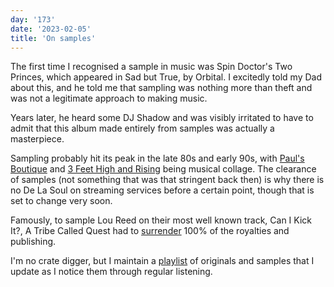 ```yaml
---
day: '173'
date: '2023-02-05'
title: 'On samples'
---
```


The first time I recognised a sample in music was Spin Doctor's Two Princes, which appeared in Sad but True, by Orbital. I excitedly told my Dad about this, and he told me that sampling was nothing more than theft and was not a legitimate approach to making music.

Years later, he heard some DJ Shadow and was visibly irritated to have to admit that this album made entirely from samples was actually a masterpiece.

Sampling probably hit its peak in the late 80s and early 90s, with [Paul's Boutique](https://en.wikipedia.org/wiki/Paul%27s_Boutique) and [3 Feet High and Rising](3_Feet_High_and_Rising) being musical collage. The clearance of samples (not something that was that stringent back then) is why there is no De La Soul on streaming services before a certain point, though that is set to change very soon.

Famously, to sample Lou Reed on their most well known track, Can I Kick It?, A Tribe Called Quest had to [surrender](https://www.rollingstone.com/music/music-features/tribe-called-quest-lou-reed-got-all-the-money-for-can-i-kick-it-71760/) 100% of the royalties and publishing.

I'm no crate digger, but I maintain a [playlist](https://open.spotify.com/playlist/6oLKrRpE4e5aY5u1G6xHDt?si=6992706491d541d9) of originals and samples that I update as I notice them through regular listening.
